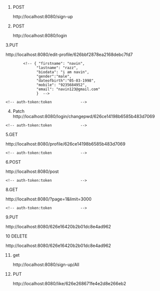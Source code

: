 1. POST<!-- for sign up API -->
   <!-- For post first name,lastname,email and password -->
   <!-- example
   {
   	"firstname":"suraj",
   	"lastname":"gole",
   	"email": "suraj@gmail.com",
        "password": "surajgole"
   } -->

   http://localhost:8080/sign-up

2. POST<!-- for LOG IN  API -->
   <!-- For post email id and password -->
   <!-- example
   {
   "email":"suraj@gmail.com",
   "password":"surajgole"
   } -->
   http://localhost:8080/login

3.PUT

<!-- for edit data in mongoose -->
<!-- For pass user-id in router ->
<!-- pass editable data in playload -->

http://localhost:8080/edit-profile/626bbf2878ea2168debc7fd7

            <!-- { "firstname": "navin",
                  "lastname": "razz",
                  "biodata": "i am navin",
                  "gender":"male",
                  "dateofbirth":"05-03-1998",
                  "mobile": "9235684952",
                  "email": "navin123@gmail.com"
                  }  -->

<!-- header -->

    <!-- auth-token:token			  -->

4. Patch
   <!-- its for change password -->
   <!-- <!-- For pass user-id in router --->
   http://localhost:8080/login/changepwd/626ce14198b6585b483d7069

<!-- {
"password": "123456789",
"newpassword": "1234567891"
} -->
<!-- header -->

    <!-- auth-token:token			  -->

5.GET

<!-- its for defalut value in edit field -->
<!-- <!-- For pass user-id in router -> -->

http://localhost:8080/profile/626ce14198b6585b483d7069

<!-- header -->

    <!-- auth-token:token			  -->

6.POST

<!-- its for post feed  -->

http://localhost:8080/post

<!-- header -->
<!--
{
     image :'../h'
caption :"hghghg"
}
 -->

    <!-- auth-token:token			  -->

8.GET

<!-- pagination feed  -->

http://localhost:8080/?page=1&limit=3000

<!-- header -->

    <!-- auth-token:token			  -->

9.PUT

<!-- update  feed -->
<!-- update through id  -->

http://localhost:8080/626e16420b2b01dc8e4ad962

<!--
{
     image :'../h'
caption :"hghghg"
}
 -->

10 DELETE

<!-- delete feed  -->

http://localhost:8080/626e16420b2b01dc8e4ad962

<!-- header -->
 <!-- auth-token:token			  -->

11. get
    <!-- check All data in sign up form  -->

    http://localhost:8080/sign-up/All

12. PUT
    <!-- its for like comment API   -->
    <!-- send playload user id  -->
    <!-- send API Feed ID to access like -->
    http://localhost:8080/like/626e268671fe4e2d8e266eb2
    <!-- example:
    {
    "id":"626ce14198b6585b483d7069",
    "comment":"its okay"// if hit like button  not send comment

} -->
